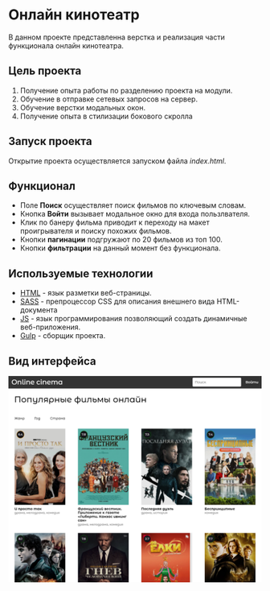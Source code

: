 # Онлайн кинотеатр

В данном проекте представленна верстка и реализация части функционала онлайн кинотеатра.

## Цель проекта
1. Получение опыта работы по разделению проекта на модули.
2. Обучение в отправке сетевых запросов на сервер.
3. Обучение верстки модальных окон.
4. Получение опыта в стилизации бокового скролла

## Запуск проекта
Открытие проекта осуществляется запуском файла *index.html*.


## Функционал
+ Поле **Поиск** осуществляет поиск фильмов по ключевым словам. 
+ Кнопка **Войти** вызывает модальное окно для входа пользлвателя.
+ Клик по банеру фильма приводит к переходу на макет проигрывателя и поиску похожих фильмов.
+ Кнопки **пагинации** подгружают по 20 фильмов из топ 100.
+ Кнопки **фильтрации** на данный момент без функционала.

## Используемые технологии

* [HTML](https://developer.mozilla.org/ru/docs/Learn/Getting_started_with_the_web/HTML_basics) - язык разметки веб-страницы.
* [SASS](https://sass-scss.ru/documentation/sintaksis/) - препроцессор CSS для описания внешнего вида HTML-документа
* [JS](https://developer.mozilla.org/ru/docs/Learn/JavaScript/First_steps/What_is_JavaScript) - язык программирования позволяющий создать динамичные веб-приложения.
* [Gulp](https://webdesign-master.ru/blog/docs/gulp-documentation.html) - сборщик проекта.

## Вид интерфейса
![Clock](img/imgCinemaForGit.PNG)

